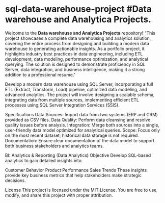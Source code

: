  # sql-data-warehouse-project #Data warehouse and Analytica Projects.

Welcome to the **Data warehouse and Analytica Projects** repository!
"This project showcases a complete data warehousing and analytics solution, covering the entire process from designing and building a modern data warehouse to generating actionable insights. As a portfolio project, it highlights industry best practices in data engineering, including ETL development, data modeling, performance optimization, and analytical querying. The solution is designed to demonstrate proficiency in SQL Server, data integration, and business intelligence, making it a strong addition to a professional resume."
 
Develop a modern data warehouse using SQL Server, incorporating a full ETL (Extract, Transform, Load) pipeline, optimized data modeling, and advanced analytics. The project will involve designing a scalable schema, integrating data from multiple sources, implementing efficient ETL processes using SQL Server Integration Services (SSIS).

Specifications
Data Sources: Import data from two systems (ERP and CRM) provided as CSV files.
Data Quality: Perform data cleansing and resolve quality issues before analysis.
Integration: Merge both sources into a single, user-friendly data model optimized for analytical queries.
Scope: Focus only on the most recent dataset; historical data storage is not required.
Documentation: Ensure clear documentation of the data model to support both business stakeholders and analytics teams.

BI: Analytics & Reporting (Data Analytics)
Objective
Develop SQL-based analytics to gain detailed insights into:

Customer Behavior
Product Performance
Sales Trends
These insights provide key business metrics that help stakeholders make strategic decisions.

License
This project is licensed under the MIT License. You are free to use, modify, and share this project with proper attribution.
